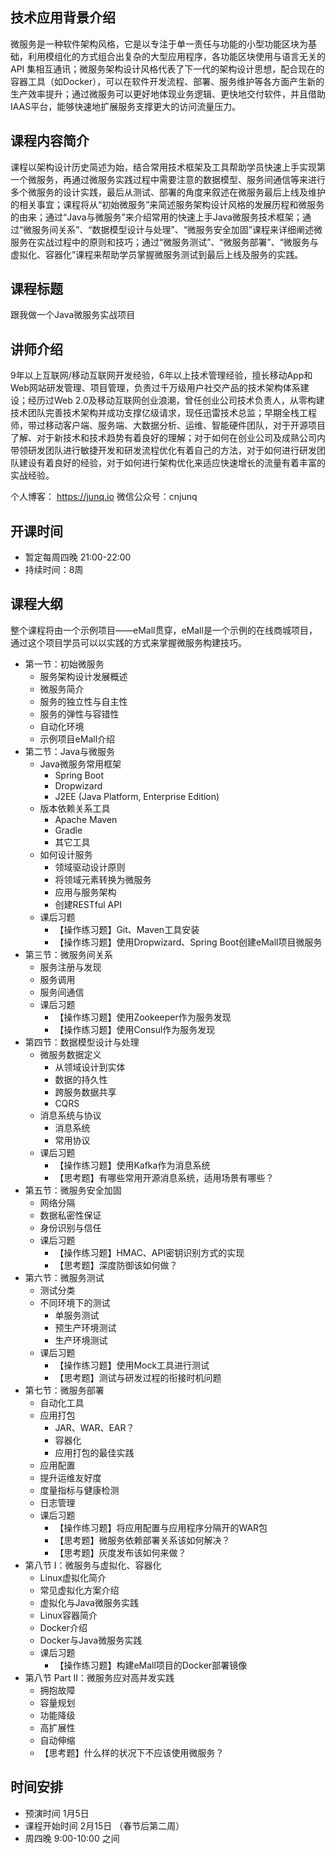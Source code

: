 ## 技术应用背景介绍

微服务是一种软件架构风格，它是以专注于单一责任与功能的小型功能区块为基础，利用模组化的方式组合出复杂的大型应用程序，各功能区块使用与语言无关的 API 集相互通讯；微服务架构设计风格代表了下一代的架构设计思想，配合现在的容器工具（如Docker），可以在软件开发流程、部署、服务维护等各方面产生新的生产效率提升；通过微服务可以更好地体现业务逻辑、更快地交付软件，并且借助IAAS平台，能够快速地扩展服务支撑更大的访问流量压力。

## 课程内容简介

课程以架构设计历史简述为始，结合常用技术框架及工具帮助学员快速上手实现第一个微服务，再通过微服务实践过程中需要注意的数据模型、服务间通信等来进行多个微服务的设计实践，最后从测试、部署的角度来叙述在微服务最后上线及维护的相关事宜；课程将从“初始微服务”来简述服务架构设计风格的发展历程和微服务的由来；通过“Java与微服务”来介绍常用的快速上手Java微服务技术框架；通过“微服务间关系”、“数据模型设计与处理”、“微服务安全加固”课程来详细阐述微服务在实战过程中的原则和技巧；通过“微服务测试”、“微服务部署”、“微服务与虚拟化、容器化”课程来帮助学员掌握微服务测试到最后上线及服务的实践。

## 课程标题

跟我做一个Java微服务实战项目

## 讲师介绍

9年以上互联网/移动互联网开发经验，6年以上技术管理经验，擅长移动App和Web网站研发管理、项目管理，负责过千万级用户社交产品的技术架构体系建设；经历过Web 2.0及移动互联网创业浪潮，曾任创业公司技术负责人，从零构建技术团队完善技术架构并成功支撑亿级请求，现任迅雷技术总监；早期全栈工程师，带过移动客户端、服务端、大数据分析、运维、智能硬件团队，对于开源项目了解、对于新技术和技术趋势有着良好的理解；对于如何在创业公司及成熟公司内带领研发团队进行敏捷开发和研发流程优化有着自己的方法，对于如何进行研发团队建设有着良好的经验，对于如何进行架构优化来适应快速增长的流量有着丰富的实战经验。

个人博客： https://junq.io  微信公众号：cnjunq

## 开课时间

* 暂定每周四晚 21:00-22:00
* 持续时间：8周

## 课程大纲

整个课程将由一个示例项目——eMall贯穿，eMall是一个示例的在线商城项目，通过这个项目学员可以以实践的方式来掌握微服务构建技巧。

* 第一节：初始微服务
    * 服务架构设计发展概述
    * 微服务简介
    * 服务的独立性与自主性
    * 服务的弹性与容错性
    * 自动化环境
    * 示例项目eMall介绍
* 第二节：Java与微服务
    * Java微服务常用框架
        * Spring Boot
        * Dropwizard
        * J2EE (Java Platform, Enterprise Edition)
    * 版本依赖关系工具
        * Apache Maven
        * Gradle
        * 其它工具
    * 如何设计服务
        * 领域驱动设计原则
        * 将领域元素转换为微服务
        * 应用与服务架构
        * 创建RESTful API
    * 课后习题
        * 【操作练习题】Git、Maven工具安装
        * 【操作练习题】使用Dropwizard、Spring Boot创建eMall项目微服务
* 第三节：微服务间关系
    * 服务注册与发现
    * 服务调用
    * 服务间通信
    * 课后习题
        * 【操作练习题】使用Zookeeper作为服务发现
        * 【操作练习题】使用Consul作为服务发现
* 第四节：数据模型设计与处理
    * 微服务数据定义
        * 从领域设计到实体
        * 数据的持久性
        * 跨服务数据共享
        * CQRS
    * 消息系统与协议
        * 消息系统
        * 常用协议
    * 课后习题
        * 【操作练习题】使用Kafka作为消息系统
        * 【思考题】有哪些常用开源消息系统，适用场景有哪些？
* 第五节：微服务安全加固
    * 网络分隔
    * 数据私密性保证
    * 身份识别与信任
    * 课后习题
        * 【操作练习题】HMAC、API密钥识别方式的实现
        * 【思考题】深度防御该如何做？
* 第六节：微服务测试
    * 测试分类
    * 不同环境下的测试
        * 单服务测试
        * 预生产环境测试
        * 生产环境测试
    * 课后习题
        * 【操作练习题】使用Mock工具进行测试
        * 【思考题】测试与研发过程的衔接时机问题
* 第七节：微服务部署
    * 自动化工具
    * 应用打包
        * JAR、WAR、EAR？
        * 容器化
        * 应用打包的最佳实践
    * 应用配置
    * 提升运维友好度
    * 度量指标与健康检测
    * 日志管理
    * 课后习题
        * 【操作练习题】将应用配置与应用程序分隔开的WAR包
        * 【思考题】微服务依赖部署关系该如何解决？
        * 【思考题】灰度发布该如何来做？
* 第八节 I：微服务与虚拟化、容器化
    * Linux虚拟化简介
    * 常见虚拟化方案介绍
    * 虚拟化与Java微服务实践
    * Linux容器简介
    * Docker介绍
    * Docker与Java微服务实践
    * 课后习题
        * 【操作练习题】构建eMall项目的Docker部署镜像
* 第八节 Part II：微服务应对高并发实践
    * 拥抱故障
    * 容量规划
    * 功能降级
    * 高扩展性
    * 自动伸缩
    * 【思考题】什么样的状况下不应该使用微服务？


## 时间安排

* 预演时间 1月5日
* 课程开始时间 2月15日 （春节后第二周）
* 周四晚 9:00-10:00 之间
